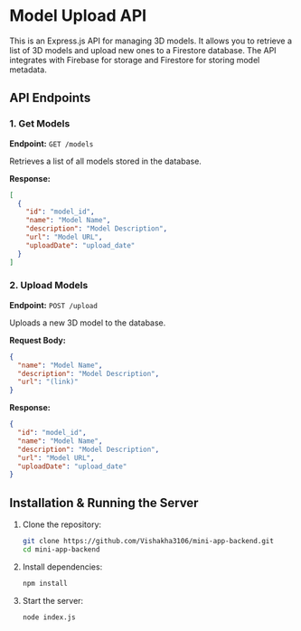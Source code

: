# Model Upload API

This is an Express.js API for managing 3D models. It allows you to retrieve a list of 3D models and upload new ones to a Firestore database. The API integrates with Firebase for storage and Firestore for storing model metadata.

## API Endpoints

### 1. Get Models

**Endpoint:** `GET /models`

Retrieves a list of all models stored in the database.

**Response:**

```json
[
  {
    "id": "model_id",
    "name": "Model Name",
    "description": "Model Description",
    "url": "Model URL",
    "uploadDate": "upload_date"
  }
]
```

### 2. Upload Models

**Endpoint:** `POST /upload`

Uploads a new 3D model to the database.

**Request Body:**

```json
{
  "name": "Model Name",
  "description": "Model Description",
  "url": "(link)"
}
```

**Response:**

```json
{
  "id": "model_id",
  "name": "Model Name",
  "description": "Model Description",
  "url": "Model URL",
  "uploadDate": "upload_date"
}
```

## Installation & Running the Server

1. Clone the repository:
   ```sh
   git clone https://github.com/Vishakha3106/mini-app-backend.git
   cd mini-app-backend
   ```
2. Install dependencies:
   ```sh
   npm install
   ```
3. Start the server:
   ```sh
   node index.js
   ```

